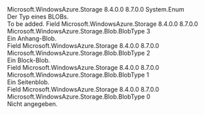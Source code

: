 <Type Name="BlobType" FullName="Microsoft.WindowsAzure.Storage.Blob.BlobType">
  <TypeSignature Language="C#" Value="public enum BlobType" />
  <TypeSignature Language="ILAsm" Value=".class public auto ansi sealed BlobType extends System.Enum" />
  <TypeSignature Language="DocId" Value="T:Microsoft.WindowsAzure.Storage.Blob.BlobType" />
  <TypeSignature Language="VB.NET" Value="Public Enum BlobType" />
  <TypeSignature Language="F#" Value="type BlobType = " />
  <AssemblyInfo>
    <AssemblyName>Microsoft.WindowsAzure.Storage</AssemblyName>
    <AssemblyVersion>8.4.0.0</AssemblyVersion>
    <AssemblyVersion>8.7.0.0</AssemblyVersion>
  </AssemblyInfo>
  <Base>
    <BaseTypeName>System.Enum</BaseTypeName>
  </Base>
  <Docs>
    <summary>
            Der Typ eines BLOBs.
            </summary>
    <remarks>To be added.</remarks>
  </Docs>
  <Members>
    <Member MemberName="AppendBlob">
      <MemberSignature Language="C#" Value="AppendBlob" />
      <MemberSignature Language="ILAsm" Value=".field public static literal valuetype Microsoft.WindowsAzure.Storage.Blob.BlobType AppendBlob = int32(3)" />
      <MemberSignature Language="DocId" Value="F:Microsoft.WindowsAzure.Storage.Blob.BlobType.AppendBlob" />
      <MemberSignature Language="VB.NET" Value="AppendBlob" />
      <MemberSignature Language="F#" Value="AppendBlob = 3" Usage="Microsoft.WindowsAzure.Storage.Blob.BlobType.AppendBlob" />
      <MemberType>Field</MemberType>
      <AssemblyInfo>
        <AssemblyName>Microsoft.WindowsAzure.Storage</AssemblyName>
        <AssemblyVersion>8.4.0.0</AssemblyVersion>
        <AssemblyVersion>8.7.0.0</AssemblyVersion>
      </AssemblyInfo>
      <ReturnValue>
        <ReturnType>Microsoft.WindowsAzure.Storage.Blob.BlobType</ReturnType>
      </ReturnValue>
      <MemberValue>3</MemberValue>
      <Docs>
        <summary>
            Ein Anhang-Blob.
            </summary>
      </Docs>
    </Member>
    <Member MemberName="BlockBlob">
      <MemberSignature Language="C#" Value="BlockBlob" />
      <MemberSignature Language="ILAsm" Value=".field public static literal valuetype Microsoft.WindowsAzure.Storage.Blob.BlobType BlockBlob = int32(2)" />
      <MemberSignature Language="DocId" Value="F:Microsoft.WindowsAzure.Storage.Blob.BlobType.BlockBlob" />
      <MemberSignature Language="VB.NET" Value="BlockBlob" />
      <MemberSignature Language="F#" Value="BlockBlob = 2" Usage="Microsoft.WindowsAzure.Storage.Blob.BlobType.BlockBlob" />
      <MemberType>Field</MemberType>
      <AssemblyInfo>
        <AssemblyName>Microsoft.WindowsAzure.Storage</AssemblyName>
        <AssemblyVersion>8.4.0.0</AssemblyVersion>
        <AssemblyVersion>8.7.0.0</AssemblyVersion>
      </AssemblyInfo>
      <ReturnValue>
        <ReturnType>Microsoft.WindowsAzure.Storage.Blob.BlobType</ReturnType>
      </ReturnValue>
      <MemberValue>2</MemberValue>
      <Docs>
        <summary>
            Ein Block-Blob.
            </summary>
      </Docs>
    </Member>
    <Member MemberName="PageBlob">
      <MemberSignature Language="C#" Value="PageBlob" />
      <MemberSignature Language="ILAsm" Value=".field public static literal valuetype Microsoft.WindowsAzure.Storage.Blob.BlobType PageBlob = int32(1)" />
      <MemberSignature Language="DocId" Value="F:Microsoft.WindowsAzure.Storage.Blob.BlobType.PageBlob" />
      <MemberSignature Language="VB.NET" Value="PageBlob" />
      <MemberSignature Language="F#" Value="PageBlob = 1" Usage="Microsoft.WindowsAzure.Storage.Blob.BlobType.PageBlob" />
      <MemberType>Field</MemberType>
      <AssemblyInfo>
        <AssemblyName>Microsoft.WindowsAzure.Storage</AssemblyName>
        <AssemblyVersion>8.4.0.0</AssemblyVersion>
        <AssemblyVersion>8.7.0.0</AssemblyVersion>
      </AssemblyInfo>
      <ReturnValue>
        <ReturnType>Microsoft.WindowsAzure.Storage.Blob.BlobType</ReturnType>
      </ReturnValue>
      <MemberValue>1</MemberValue>
      <Docs>
        <summary>
            Ein Seitenblob.
            </summary>
      </Docs>
    </Member>
    <Member MemberName="Unspecified">
      <MemberSignature Language="C#" Value="Unspecified" />
      <MemberSignature Language="ILAsm" Value=".field public static literal valuetype Microsoft.WindowsAzure.Storage.Blob.BlobType Unspecified = int32(0)" />
      <MemberSignature Language="DocId" Value="F:Microsoft.WindowsAzure.Storage.Blob.BlobType.Unspecified" />
      <MemberSignature Language="VB.NET" Value="Unspecified" />
      <MemberSignature Language="F#" Value="Unspecified = 0" Usage="Microsoft.WindowsAzure.Storage.Blob.BlobType.Unspecified" />
      <MemberType>Field</MemberType>
      <AssemblyInfo>
        <AssemblyName>Microsoft.WindowsAzure.Storage</AssemblyName>
        <AssemblyVersion>8.4.0.0</AssemblyVersion>
        <AssemblyVersion>8.7.0.0</AssemblyVersion>
      </AssemblyInfo>
      <ReturnValue>
        <ReturnType>Microsoft.WindowsAzure.Storage.Blob.BlobType</ReturnType>
      </ReturnValue>
      <MemberValue>0</MemberValue>
      <Docs>
        <summary>
            Nicht angegeben.
            </summary>
      </Docs>
    </Member>
  </Members>
</Type>
